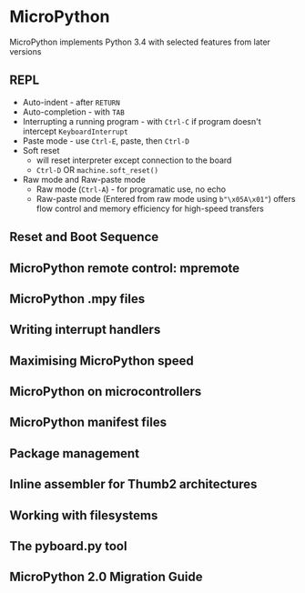 # MicroPython
MicroPython implements Python 3.4 with selected features from later versions

## REPL
- Auto-indent - after `RETURN`
- Auto-completion - with `TAB`
- Interrupting a running program - with `Ctrl-C` if program doesn't intercept `KeyboardInterrupt` 
- Paste mode - use `Ctrl-E`, paste, then `Ctrl-D`
- Soft reset 
    - will reset interpreter except connection to the board
    - `Ctrl-D` OR `machine.soft_reset()`
- Raw mode and Raw-paste mode
    - Raw mode (`Ctrl-A`) - for programatic use, no echo
    - Raw-paste mode (Entered from raw mode using `b"\x05A\x01"`) offers flow control and memory efficiency for high-speed transfers


## Reset and Boot Sequence
## MicroPython remote control: mpremote
## MicroPython .mpy files
## Writing interrupt handlers
## Maximising MicroPython speed
## MicroPython on microcontrollers
## MicroPython manifest files
## Package management
## Inline assembler for Thumb2 architectures
## Working with filesystems
## The pyboard.py tool
## MicroPython 2.0 Migration Guide
